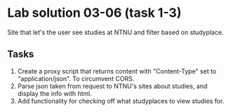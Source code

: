 # Lab solution 03-06 (task 1-3)

Site that let's the user see studies at NTNU and filter based on studyplace.

## Tasks

1. Create a proxy script that returns content with "Content-Type" set to "application/json". To circumvent CORS.
2. Parse json taken from request to NTNU's sites about studies, and display the info with html.
3. Add functionality for checking off what studyplaces to view studies for.
